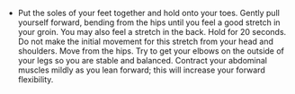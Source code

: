 - Put the soles of your feet together and hold onto your toes. Gently pull yourself forward, bending from the hips until you feel a good stretch in your groin. You may also feel a stretch in the back. Hold for 20 seconds. Do not make the initial movement for this stretch from your head and shoulders. Move from the hips. Try to get your elbows on the outside of your legs so you are stable and balanced. Contract your abdominal muscles mildly as you lean forward; this will increase your forward flexibility.
